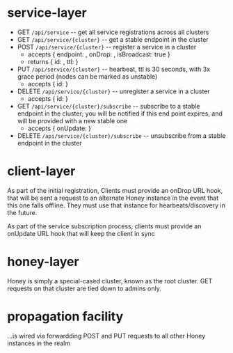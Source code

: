 # service-layer
- GET `/api/service` -- get all service registrations across all clusters
- GET `/api/service/{cluster}` -- get a stable endpoint in the cluster
- POST `/api/service/{cluster}` -- register a service in a cluster
	- accepts { endpoint: <url>, onDrop: <url>, isBroadcast: true }
	- returns { id: <serviceId>, ttl: <seconds> }
- PUT `/api/service/{cluster}` -- hearbeat, ttl is 30 seconds, with 3x grace period (nodes can be marked as unstable)
	- accepts { id: <serviceId> }
- DELETE `/api/service/{cluster}` -- unregister a service in a cluster
	- accepts { id: <serviceId> }
- GET `/api/service/{cluster}/subscribe` -- subscribe to a stable endpoint in the cluster; you will be notified if this end point expires, and will be provided with a new stable one
	- accepts { onUpdate: <url> }
- DELETE `/api/service/{cluster}/subscribe` -- unsubscribe from a stable endpoint in the cluster

# client-layer
As part of the initial registration, Clients must provide an onDrop URL hook, that will be sent a request to an alternate Honey instance in the event that this one falls offline. They must use that instance for hearbeats/discovery in the future.

As part of the service subscription process, clients must provide an onUpdate URL hook that will keep the client in sync
	
# honey-layer
Honey is simply a special-cased cluster, known as the root cluster. GET requests on that cluster are tied down to admins only.

# propagation facility
...is wired via forwardding POST and PUT requests to all other Honey instances in the realm

